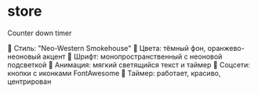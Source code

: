 # store
Counter down timer

🔸 Стиль: "Neo-Western Smokehouse"
🔸 Цвета: тёмный фон, оранжево-неоновый акцент
🔸 Шрифт: монопространственный с неоновой подсветкой
🔸 Анимация: мягкий светящийся текст и таймер
🔸 Соцсети: кнопки с иконками FontAwesome
🔸 Таймер: работает, красиво, центрирован
